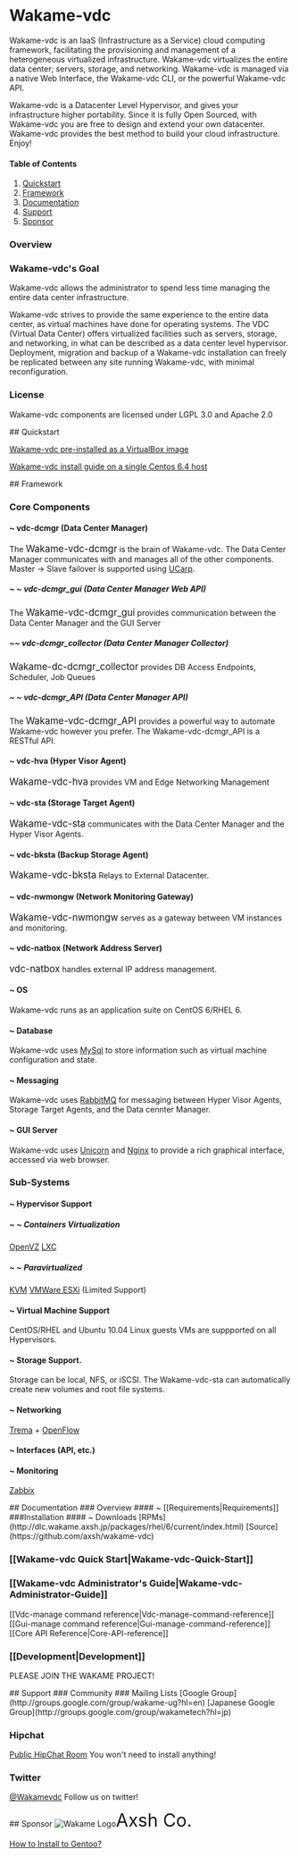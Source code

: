 # Wakame-vdc
Wakame-vdc is an IaaS (Infrastructure as a Service) cloud computing framework, facilitating the provisioning and management of a heterogeneous virtualized infrastructure. Wakame-vdc virtualizes the entire data center; servers, storage, and networking. Wakame-vdc is managed via a native Web Interface, the Wakame-vdc CLI, or the powerful Wakame-vdc API.

Wakame-vdc is a Datacenter Level Hypervisor, and gives your infrastructure higher portability. Since it is fully Open Sourced, with Wakame-vdc you are free to design and extend your own datacenter. Wakame-vdc provides the best method to build your cloud infrastructure. Enjoy!

#### Table of Contents
1. [Quickstart](#quickstart)
2. [Framework](#framework)
3. [Documentation](#documentation)
4. [Support](#support)
5. [Sponsor](#sponsor)

### Overview

### Wakame-vdc's Goal

Wakame-vdc allows the administrator to spend less time managing the entire data center infrastructure.

Wakame-vdc strives to provide the same experience to the entire data center, as virtual machines have done for operating systems. The VDC (Virtual Data Center) offers virtualized facilities such as servers, storage, and networking, in what can be described as a data center level hypervisor. Deployment, migration and backup of a Wakame-vdc installation can freely be replicated between any site running Wakame-vdc, with minimal reconfiguration.

### License

Wakame-vdc components are licensed under LGPL 3.0 and Apache 2.0

<a name="quickstart" />
## Quickstart

[Wakame-vdc pre-installed as a VirtualBox image](http://wakameusersgroup.org/demo_image.html)

[Wakame-vdc install guide on a single Centos 6.4 host](install-guide)

<a name="framework" />
## Framework

### Core Components
#### ~ vdc-dcmgr (Data Center Manager)
The <big>Wakame-vdc-dcmgr</big> is the brain of Wakame-vdc. The Data Center Manager communicates with and manages all of the other components. Master -> Slave failover is supported using [UCarp](https://github.com/jedisct1/UCarp).
##### ~ ~ vdc-dcmgr_gui (Data Center Manager Web API)
The <big>Wakame-vdc-dcmgr_gui</big> provides communication between the Data Center Manager and the GUI Server
##### ~~ vdc-dcmgr_collector (Data Center Manager Collector)
<big>Wakame-dc-dcmgr_collector</big> provides DB Access Endpoints, Scheduler, Job Queues
##### ~ ~ vdc-dcmgr_API (Data Center Manager API)
The <big>Wakame-vdc-dcmgr_API</big> provides a powerful way to automate Wakame-vdc however you prefer. The Wakame-vdc-dcmgr_API is a RESTful API.
#### ~ vdc-hva (Hyper Visor Agent)
<big>Wakame-vdc-hva</big> provides VM and Edge Networking Management
#### ~ vdc-sta (Storage Target Agent)
<big>Wakame-vdc-sta</big> communicates with the Data Center Manager and the Hyper Visor Agents.
#### ~ vdc-bksta (Backup Storage Agent)
<big>Wakame-vdc-bksta</big> Relays to External Datacenter.
#### ~ vdc-nwmongw (Network Monitoring Gateway)
<big>Wakame-vdc-nwmongw</big> serves as a gateway between VM instances and monitoring.
#### ~ vdc-natbox (Network Address Server)
<big>vdc-natbox</big> handles external IP address management.
#### ~ OS
Wakame-vdc runs as an application suite on CentOS 6/RHEL 6.
#### ~ Database
Wakame-vdc uses [MySql](http://www.mysql.com/) to store information such as virtual machine configuration and state.
#### ~ Messaging
Wakame-vdc uses [RabbitMQ](http://www.rabbitmq.com/) for messaging between Hyper Visor Agents, Storage Target Agents, and the Data cennter Manager.
#### ~ GUI Server
  Wakame-vdc uses [Unicorn](http://unicorn.bogomips.org/) and [Nginx](http://nginx.org/) to provide a rich graphical interface, accessed via web browser.


### Sub-Systems
#### ~ Hypervisor Support
##### ~ ~ Containers Virtualization
[OpenVZ](http://openvz.org/Main_Page)
[LXC](http://lxc.sourceforge.net/)
##### ~ ~ Paravirtualized
[KVM](http://www.linux-kvm.org/page/Main_Page)
[VMWare ESXi](http://www.vmware.com/products/vsphere-hypervisor/overview.html) (Limited Support)


#### ~ Virtual Machine Support
CentOS/RHEL and Ubuntu 10.04 Linux guests VMs are suppported on all Hypervisors.

#### ~ Storage Support.
Storage can be local, NFS, or iSCSI. The Wakame-vdc-sta can automatically create new volumes and root file systems.

#### ~ Networking
[Trema](http://trema.github.io/trema/) + [OpenFlow](http://www.openflow.org/)
#### ~ Interfaces (API, etc.)

#### ~ Monitoring
[Zabbix](http://www.zabbix.com/)

<a name="documentation" />
## Documentation
### Overview
#### ~ [[Requirements|Requirements]]
###Installation
#### ~ Downloads
[RPMs](http://dlc.wakame.axsh.jp/packages/rhel/6/current/index.html)
[Source](https://github.com/axsh/wakame-vdc)

### [[Wakame-vdc Quick Start|Wakame-vdc-Quick-Start]]

### [[Wakame-vdc Administrator's Guide|Wakame-vdc-Administrator-Guide]]
[[Vdc-manage command reference|Vdc-manage-command-reference]]
[[Gui-manage command reference|Gui-manage-command-reference]]
[[Core API Reference|Core-API-reference]]

### [[Development|Development]]

PLEASE JOIN THE WAKAME PROJECT!

<a name="support" />
## Support
### Community
### Mailing Lists
[Google Group](http://groups.google.com/group/wakame-ug?hl=en)
[Japanese Google Group](http://groups.google.com/group/wakametech?hl=jp)

### Hipchat
[Public HipChat Room](https://www.hipchat.com/gC3AhFzIa)
You won't need to install anything!

### Twitter
[@Wakamevdc](https://twitter.com/wakamevdc)
Follow us on twitter!

<a name="sponsor" />
## Sponsor
<span class="float-left><a href="http://axsh.jp/"><img src="http://axsh.github.io/wiki/img/wakame-logo-70.png" alt="Wakame Logo" /></a></span><Font size=6>Axsh Co.</font>


[How to Install to Gentoo?](https://github.com/s1061123/wakame-vdc/wiki/Wakame-vdc-install-memo-for-Gentoo-linux-v1.0)

